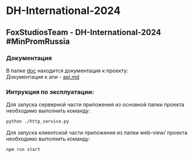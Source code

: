 # DH-International-2024
## FoxStudiosTeam - DH-International-2024 #MinPromRussia

### Документация 
В папке [doc](doc/) находится документация к проекту:
    <br> Документация к апи - [api.md](https://github.com/FoxStudiosTeam/DH-International-2024/blob/main/doc/api.md)

### Интрукция по эксплуатации:
Для запуска серверной части приложения из основной папки проекта необходимо выполнить команду:
 
```bash
python ./http_service.py
```

Для запуска клиентской части приложения из папки web-view/ проекта необходимо выполнить команду:
 
```bash
npm run start
```
